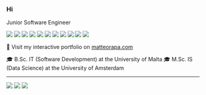 ### Hi

Junior Software Engineer


<a href="https://aws.amazon.com"><img src="https://img.shields.io/badge/Amazon_AWS-232F3E?style=for-the-badge&logo=amazon-aws&logoColor=white" /></a>
<a href="https://dotnet.microsoft.com"><img src="https://img.shields.io/badge/.NET-512BD4?style=for-the-badge&logo=dotnet&logoColor=white" /></a>
<a href="https://developer.mozilla.org/en-US/docs/Web/JavaScript"><img src="https://img.shields.io/badge/JavaScript-F7DF1E?style=for-the-badge&logo=javascript&logoColor=black" /></a>
<a href="https://www.python.org/doc/"><img src="https://img.shields.io/badge/Python-3776AB?style=for-the-badge&logo=python&logoColor=white" /></a>
<a href="https://docs.microsoft.com/en-us/dotnet/csharp/"><img src="https://img.shields.io/badge/C%23-239120?style=for-the-badge&logo=c-sharp&logoColor=white" /></a>
<a href="https://git-scm.com"><img src="https://img.shields.io/badge/Git-F05032?style=for-the-badge&logo=git&logoColor=white" /></a>
<a href="https://nextjs.org/docs"><img src="https://img.shields.io/badge/next.js-000000?style=for-the-badge&logo=nextdotjs&logoColor=white" /></a>
<a href="https://reactjs.org"><img src="https://img.shields.io/badge/React-20232A?style=for-the-badge&logo=react&logoColor=61DAFB" /></a>
<a href="https://redux.js.org"><img src="https://img.shields.io/badge/Redux-593D88?style=for-the-badge&logo=redux&logoColor=white" /></a>
<a href="https://www.postgresql.org"><img src="https://img.shields.io/badge/PostgreSQL-316192?style=for-the-badge&logo=postgresql&logoColor=white" /></a>
<a href="https://www.microsoft.com/en-us/sql-server"><img src="https://img.shields.io/badge/Microsoft%20SQL%20Sever-CC2927?style=for-the-badge&logo=microsoft%20sql%20server&logoColor=white" /></a>



🔗 Visit my interactive portfolio on [ matteorapa.com ](https://www.matteorapa.com)

🎓 B.Sc. IT (Software Development) at the University of Malta
🎓 M.Sc. IS (Data Science) at the University of Amsterdam

<hr />
  
  <a href="https://github.com/matteorapa"><img src="https://img.shields.io/badge/GitHub-100000?style=for-the-badge&logo=github&logoColor=white" /></a>
  <a href="https://www.linkedin.com/in/matteo-rapa-558001195/"><img src="https://img.shields.io/badge/LinkedIn-0077B5?style=for-the-badge&logo=linkedin&logoColor=white" /></a>
  <a href="mailto:matteorapa@gmail.com"><img src="https://img.shields.io/badge/Gmail-D14836?style=for-the-badge&logo=gmail&logoColor=white" /></a>
  
 
  
  
